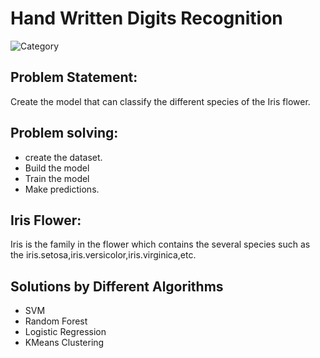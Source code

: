 # Hand Written Digits Recognition

![Category](category.jpg)


## Problem Statement:
Create the model that can classify the different species of the Iris flower.

## Problem solving:
- create the dataset.
- Build the model
- Train the model
- Make predictions.

## Iris Flower:
Iris is the family in the flower which contains the several species such as the iris.setosa,iris.versicolor,iris.virginica,etc.

## Solutions by Different Algorithms
 - SVM
 - Random Forest
 - Logistic Regression
 - KMeans Clustering
